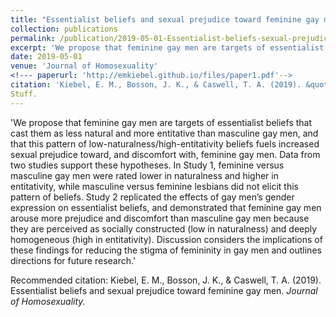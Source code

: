 ```yaml
---
title: "Essentialist beliefs and sexual prejudice toward feminine gay men"
collection: publications
permalink: /publication/2019-05-01-Essentialist-beliefs-sexual-prejudice-1
excerpt: 'We propose that feminine gay men are targets of essentialist beliefs that cast them as less natural and more entitative than masculine gay men, and that this pattern of low-naturalness/high-entitativity beliefs fuels increased sexual prejudice toward, and discomfort with, feminine gay men.'
date: 2019-05-01
venue: 'Journal of Homosexuality'
<!--- paperurl: 'http://emkiebel.github.io/files/paper1.pdf'--> 
citation: 'Kiebel, E. M., Bosson, J. K., & Caswell, T. A. (2019). &quot;Essentialist beliefs and sexual prejudice toward feminine gay men.&quot; <i>Journal of Homosexuality.</i>.'
Stuff. 
---
```

'We propose that feminine gay men are targets of essentialist beliefs that cast them as less natural and more entitative than masculine gay men, and that this pattern of low-naturalness/high-entitativity beliefs fuels increased sexual prejudice toward, and discomfort with, feminine gay men. Data from two studies support these hypotheses. In Study 1, feminine versus masculine gay men were rated lower in naturalness and higher in entitativity, while masculine versus feminine lesbians did not elicit this pattern of beliefs. Study 2 replicated the effects of gay men’s gender expression on essentialist beliefs, and demonstrated that feminine gay men arouse more prejudice and discomfort than masculine gay men because they are perceived as socially constructed (low in naturalness) and deeply homogeneous (high in entitativity). Discussion considers the implications of these findings for reducing the stigma of femininity in gay men and outlines directions for future research.'

<!--- [Download paper here](http://academicpages.github.io/files/paper1.pdf)--> 

Recommended citation: Kiebel, E. M., Bosson, J. K., & Caswell, T. A. (2019). Essentialist beliefs and sexual prejudice toward feminine gay men. <i>Journal of Homosexuality.</i>

